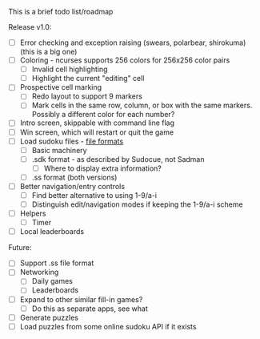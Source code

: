 This is a brief todo list/roadmap

Release v1.0:

- [ ] Error checking and exception raising (swears, polarbear, shirokuma)  
(this is a big one)
- [ ] Coloring - ncurses supports 256 colors for 256x256 color pairs
  - [ ] Invalid cell highlighting
  - [ ] Highlight the current "editing" cell
- [ ] Prospective cell marking
  - [ ] Redo layout to support 9 markers
  - [ ] Mark cells in the same row, column, or box with the same markers. Possibly a different color for each number? 
- [ ] Intro screen, skippable with command line flag 
- [ ] Win screen, which will restart or quit the game
- [ ] Load sudoku files - [file formats](http://www.sudocue.net/fileformats.php)
  - [ ] Basic machinery
  - [ ] .sdk format - as described by Sudocue, not Sadman
    - [ ] Where to display extra information?
  - [ ] .ss format (both versions)
- [ ] Better navigation/entry controls
  - [ ] Find better alternative to using 1-9/a-i
  - [ ] Distinguish edit/navigation modes if keeping the 1-9/a-i scheme
- [ ] Helpers
  - [ ] Timer
- [ ] Local leaderboards
  
Future:
- [ ] Support .ss file format
- [ ] Networking
  - [ ] Daily games
  - [ ] Leaderboards
- [ ] Expand to other similar fill-in games?
  - [ ] Do this as separate apps, see what 
- [ ] Generate puzzles
- [ ] Load puzzles from some online sudoku API if it exists